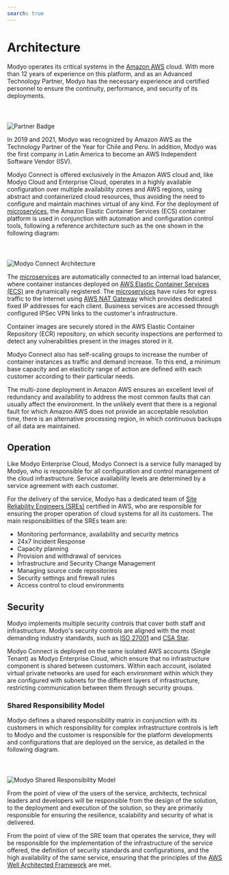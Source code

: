 ```yaml
---
search: true
---
```

# Architecture
Modyo operates its critical systems in the [Amazon AWS](https://aws.amazon.com) cloud. With more than 12 years of experience on this platform, and as an Advanced Technology Partner, Modyo has the necessary experience and certified personnel to ensure the continuity, performance, and security of its deployments.

<img src="/assets/img/cloud/partner_badge.png" alt="Partner Badge" style="margin-top: 40px;" />

In 2019 and 2021, Modyo was recognized by Amazon AWS as the Technology Partner of the Year for Chile and Peru. In addition, Modyo was the first company in Latin America to become an AWS Independent Software Vendor (ISV).

Modyo Connect is offered exclusively in the Amazon AWS cloud and, like Modyo Cloud and Enterprise Cloud, operates in a highly available configuration over multiple availability zones and AWS regions, using abstract and containerized cloud resources, thus avoiding the need to configure and maintain machines virtual of any kind. For the deployment of [microservices](resources/microservices.md), the Amazon Elastic Container Services (ECS) container platform is used in conjunction with automation and configuration control tools, following a reference architecture such as the one shown in the following diagram:

<img src="/assets/img/infrastructure/architecture.png" alt="Modyo Connect Architecture" style="margin-top: 40px;" />

The [microservices](resources/microservices.md) are automatically connected to an internal load balancer, where container instances deployed on [AWS Elastic Container Services (ECS)](https://aws.amazon.com/ecs/) are dynamically registered. The [microservices](resources/microservices.md) have rules for egress traffic to the Internet using [AWS NAT Gateway](https://docs.aws.amazon.com/vpc/latest/userguide/vpc-nat-gateway.html) which provides dedicated fixed IP addresses for each client. Business services are accessed through configured IPSec VPN links to the customer's infrastructure.

Container images are securely stored in the AWS Elastic Container Repository (ECR) repository, on which security inspections are performed to detect any vulnerabilities present in the images stored in it.

Modyo Connect also has self-scaling groups to increase the number of container instances as traffic and demand increase. To this end, a minimum base capacity and an elasticity range of action are defined with each customer according to their particular needs.

The multi-zone deployment in Amazon AWS ensures an excellent level of redundancy and availability to address the most common faults that can usually affect the environment. In the unlikely event that there is a regional fault for which Amazon AWS does not provide an acceptable resolution time, there is an alternative processing region, in which continuous backups of all data are maintained.

## Operation
Like Modyo Enterprise Cloud, Modyo Connect is a service fully managed by Modyo, who is responsible for all configuration and control management of the cloud infrastructure. Service availability levels are determined by a service agreement with each customer.

For the delivery of the service, Modyo has a dedicated team of [Site Reliability Engineers (SREs)](https://sre.google) certified in AWS, who are responsible for ensuring the proper operation of cloud systems for all its customers. The main responsibilities of the SREs team are:
- Monitoring performance, availability and security metrics
- 24x7 Incident Response
- Capacity planning
- Provision and withdrawal of services
- Infrastructure and Security Change Management
- Managing source code repositories
- Security settings and firewall rules
- Access control to cloud environments

## Security
Modyo implements multiple security controls that cover both staff and infrastructure. Modyo's security controls are aligned with the most demanding industry standards, such as [ISO 27001](https://en.wikipedia.org/wiki/ISO/IEC_27001) and [CSA Star](https://cloudsecurityalliance.org/star/). 

Modyo Connect is deployed on the same isolated AWS accounts (Single Tenant) as Modyo Enterprise Cloud, which ensure that no infrastructure component is shared between customers. Within each account, isolated virtual private networks are used for each environment within which they are configured with subnets for the different layers of infrastructure, restricting communication between them through security groups. 

### Shared Responsibility Model
Modyo defines a shared responsibility matrix in conjunction with its customers in which responsibility for complex infrastructure controls is left to Modyo and the customer is responsible for the platform developments and configurations that are deployed on the service, as detailed in the following diagram.

<img src="/assets/img/infrastructure/shared_responsability_model.png" alt="Modyo Shared Responsibility Model" style="margin-top: 40px;" />

From the point of view of the users of the service, architects, technical leaders and developers will be responsible from the design of the solution, to the deployment and execution of the solution, so they are primarily responsible for ensuring the resilience, scalability and security of what is delivered.

From the point of view of the SRE team that operates the service, they will be responsible for the implementation of the infrastructure of the service offered, the definition of security standards and configurations, and the high availability of the same service, ensuring that the principles of the [AWS Well Architected Framework](https://aws.amazon.com/architecture/well-architected/) are met.
